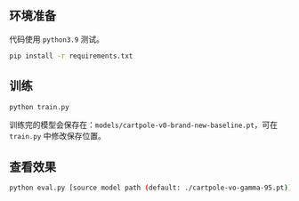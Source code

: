 ## 环境准备
代码使用 `python3.9` 测试。

```bash
pip install -r requirements.txt
```

## 训练

```bash
python train.py
```

训练完的模型会保存在：`models/cartpole-v0-brand-new-baseline.pt`，可在 `train.py` 中修改保存位置。

## 查看效果

```bash
python eval.py [source model path (default: ./cartpole-vo-gamma-95.pt)]
```
